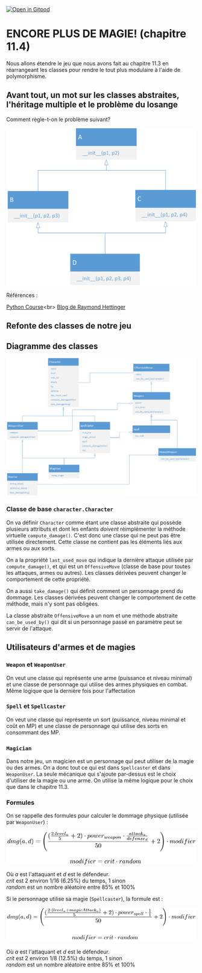 [![Open in Gitpod](https://gitpod.io/button/open-in-gitpod.svg)](https://gitpod-redirect-0.herokuapp.com/)

# ENCORE PLUS DE MAGIE! (chapitre 11.4)

<!-- Avant de commencer. Consulter les instructions à suivre dans [instructions.md](instructions.md) -->

Nous allons étendre le jeu que nous avons fait au chapitre 11.3 en réarrangeant les classes pour rendre le tout plus modulaire à l'aide de polymorphisme.

## Avant tout, un mot sur les classes abstraites, l'héritage multiple et le problème du losange

Comment règle-t-on le problème suivant?

<img src="doc/assets/diamond_problem.png" width="600">

Références :

[Python Course](https://www.python-course.eu/python3_multiple_inheritance.php#The-Diamond-Problem-or-the-,,deadly-diamond-of-death'')<br>
[Blog de Raymond Hettinger](https://rhettinger.wordpress.com/2011/05/26/super-considered-super/)

## Refonte des classes de notre jeu

## Diagramme des classes

<img src="doc/assets/game_classes.png">

### Classe de base `character.Character`

On va définir `Character` comme étant une classe abstraite qui possède plusieurs attributs et dont les enfants *doivent* réimplémenter la méthode virtuelle `compute_damage()`. C'est donc une classe qui ne peut pas être utilisée directement. Cette classe ne contient pas les éléments liés aux armes ou aux sorts.

On a la propriété `last_used_move` qui indique la dernière attaque utilisée par `compute_damage()`, et qui est un `OffensiveMove` (classe de base pour toutes les attaques, armes ou autres). Les classes dérivées peuvent changer le comportement de cette propriété.

On a aussi `take_damage()` qui définit comment un personnage prend du dommage. Les classes dérivées peuvent changer le comportement de cette méthode, mais n'y sont pas obligées.

La classe abstraite `OffensiveMove` a un nom et une méthode abstraite `can_be_used_by()` qui dit si un personnage passé en paramètre peut se servir de l'attaque.

## Utilisateurs d'armes et de magies

### `Weapon` et `WeaponUser`

On veut une classe qui représente une arme (puissance et niveau minimal) et une classe de personnage qui utilise des armes physiques en combat. Même logique que la dernière fois pour l'affectation

### `Spell` et `Spellcaster`

On veut une classe qui représente un sort (puissance, niveau minimal et coût en MP) et une classe de personnage qui utilise des sorts en consommant des MP.

### `Magician`

Dans notre jeu, un magicien est un personnage qui peut utiliser de la magie ou des armes. On a donc tout ce qui est dans `Spellcaster` et dans `WeaponUser`. La seule mécanique qui s'ajoute par-dessus est le choix d'utiliser de la magie ou une arme. On utilise la même logique pour le choix que dans le chapitre 11.3.

### Formules

On se rappelle des formules pour calculer le dommage physique (utilisée par `WeaponUser`) :

<img src="doc/assets/dmg_eq.png" width="600">

Où *a* est l'attaquant et *d* est le défendeur. <br>
*crit* est 2 environ 1/16 (6.25%) du temps, 1 sinon <br>
*random* est un nombre aléatoire entre 85% et 100%

Si le personnage utilise sa magie (`Spellcaster`), la formule est :

<img src="doc/assets/dmg_eq_mag.png" width="600">

Où *a* est l'attaquant et *d* est le défendeur. <br>
*crit* est 2 environ 1/8 (12.5%) du temps, 1 sinon <br>
*random* est un nombre aléatoire entre 85% et 100%
